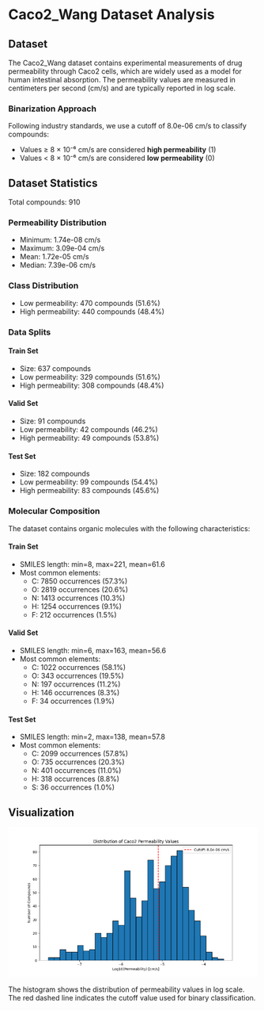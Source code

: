 # Caco2_Wang Dataset Analysis

## Dataset 
The Caco2_Wang dataset contains experimental measurements of drug permeability through Caco2 cells, which are widely used as a model for human intestinal absorption. The permeability values are measured in centimeters per second (cm/s) and are typically reported in log scale.

### Binarization Approach
Following industry standards, we use a cutoff of 8.0e-06 cm/s to classify compounds:
- Values ≥ 8 × 10⁻⁶ cm/s are considered **high permeability** (1)
- Values < 8 × 10⁻⁶ cm/s are considered **low permeability** (0)

## Dataset Statistics
Total compounds: 910

### Permeability Distribution
- Minimum: 1.74e-08 cm/s
- Maximum: 3.09e-04 cm/s
- Mean: 1.72e-05 cm/s
- Median: 7.39e-06 cm/s

### Class Distribution
- Low permeability: 470 compounds (51.6%)
- High permeability: 440 compounds (48.4%)

### Data Splits
#### Train Set
- Size: 637 compounds
- Low permeability: 329 compounds (51.6%)
- High permeability: 308 compounds (48.4%)

#### Valid Set
- Size: 91 compounds
- Low permeability: 42 compounds (46.2%)
- High permeability: 49 compounds (53.8%)

#### Test Set
- Size: 182 compounds
- Low permeability: 99 compounds (54.4%)
- High permeability: 83 compounds (45.6%)

### Molecular Composition
The dataset contains organic molecules with the following characteristics:

#### Train Set
- SMILES length: min=8, max=221, mean=61.6
- Most common elements:
  - C: 7850 occurrences (57.3%)
  - O: 2819 occurrences (20.6%)
  - N: 1413 occurrences (10.3%)
  - H: 1254 occurrences (9.1%)
  - F: 212 occurrences (1.5%)

#### Valid Set
- SMILES length: min=6, max=163, mean=56.6
- Most common elements:
  - C: 1022 occurrences (58.1%)
  - O: 343 occurrences (19.5%)
  - N: 197 occurrences (11.2%)
  - H: 146 occurrences (8.3%)
  - F: 34 occurrences (1.9%)

#### Test Set
- SMILES length: min=2, max=138, mean=57.8
- Most common elements:
  - C: 2099 occurrences (57.8%)
  - O: 735 occurrences (20.3%)
  - N: 401 occurrences (11.0%)
  - H: 318 occurrences (8.8%)
  - S: 36 occurrences (1.0%)

## Visualization
![Permeability Distribution](permeability_distribution.png)

The histogram shows the distribution of permeability values in log scale. The red dashed line indicates the cutoff value used for binary classification.